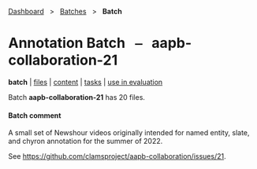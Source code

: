 [Dashboard](../../index.md)  &nbsp; > &nbsp; [Batches](../index.md)  &nbsp; > &nbsp; **Batch** 

# Annotation Batch &nbsp; ⎯ &nbsp; aapb-collaboration-21

**batch** | [files](files.md) | [content](content.md) | [tasks](tasks.md) | [use in evaluation](evaluation.md) 

Batch **aapb-collaboration-21** has 20 files.

#### Batch comment

A small set of Newshour videos originally intended for named entity, slate,
and chyron annotation for the summer of 2022.


See https://github.com/clamsproject/aapb-collaboration/issues/21.

